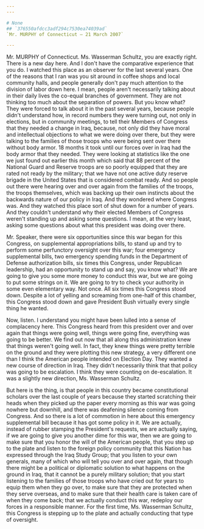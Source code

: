 ```yaml
---
---

# None
## `376550afdcc3adf294c7530ea74039ad`
`Mr. MURPHY of Connecticut — 21 March 2007`

---
```



Mr. MURPHY of Connecticut. Ms. Wasserman Schultz, you are exactly 
right. There is a new day here. And I don't have the comparative 
experience that you do. I watched this place as an observer for the 
last several years. One of the reasons that I ran was you sit around in 
coffee shops and local community halls, and people generally don't pay 
much attention to the division of labor down here. I mean, people 
aren't necessarily talking about in their daily lives the co-equal 
branches of government. They are not thinking too much about the 
separation of powers. But you know what? They were forced to talk about 
it in the past several years, because people didn't understand how, in 
record numbers they were turning out, not only in elections, but in 
community meetings, to tell their Members of Congress that they needed 
a change in Iraq, because, not only did they have moral and 
intellectual objections to what we were doing over there, but they were 
talking to the families of those troops who were being sent over there 
without body armor. 18 months it took until our forces over in Iraq had 
the body armor that they needed. They were looking at statistics like 
the one we just found out earlier this month which said that 88 percent 
of the National Guard and Reserve troops are so poorly equipped that 
they are rated not ready by the military; that we have not one active 
duty reserve brigade in the United States that is considered combat 
ready. And so people out there were hearing over and over again from 
the families of the troops, the troops themselves, which was backing up 
their own instincts about the backwards nature of our policy in Iraq. 
And they wondered where Congress was. And they watched this place sort 
of shut down for a number of years. And they couldn't understand why 
their elected Members of Congress weren't standing up and asking some 
questions. I mean, at the very least, asking some questions about what 
this president was doing over there.

Mr. Speaker, there were six opportunities since this war began for 
this Congress, on supplemental appropriations bills, to stand up and 
try to perform some perfunctory oversight over this war; four 
emergency supplemental bills, two emergency spending funds in the 
Department of Defense authorization bills, six times this Congress, 
under Republican leadership, had an opportunity to stand up and say, 
you know what? We are going to give you some more money to conduct this 
war, but we are going to put some strings on it. We are going to try to 
check your authority in some even elementary way. Not once. All six 
times this Congress stood down. Despite a lot of yelling and screaming 
from one-half of this chamber, this Congress stood down and gave 
President Bush virtually every single thing he wanted.


Now, listen. I understand you might have been lulled into a sense of 
complacency here. This Congress heard from this president over and over 
again that things were going well, things were going fine, everything 
was going to be better. We find out now that all along this 
administration knew that things weren't going well. In fact, they knew 
things were pretty terrible on the ground and they were plotting this 
new strategy, a very different one than I think the American people 
intended on Election Day. They wanted a new course of direction in 
Iraq. They didn't necessarily think that that policy was going to be 
escalation. I think they were counting on de-escalation. It was a 
slightly new direction, Ms. Wasserman Schultz.

But here is the thing, is that people in this country became 
constitutional scholars over the last couple of years because they 
started scratching their heads when they picked up the paper every 
morning as this war was going nowhere but downhill, and there was 
deafening silence coming from Congress. And so there is a lot of 
commotion in here about this emergency supplemental bill because it has 
got some policy in it. We are actually, instead of rubber stamping the 
President's requests, we are actually saying, if we are going to give 
you another dime for this war, then we are going to make sure that you 
honor the will of the American people, that you step up to the plate 
and listen to the foreign policy community that this Nation has 
expressed through the Iraq Study Group; that you listen to your own 
generals, many of which who will tell you over and over again, that 
though there might be a political or diplomatic solution to what 
happens on the ground in Iraq, that it cannot be a purely military 
solution; that you start listening to the families of those troops who 
have cried out for years to equip them when they go over, to make sure 
that they are protected when they serve overseas, and to make sure that 
their health care is taken care of when they come back; that we 
actually conduct this war, redeploy our forces in a responsible manner. 
For the first time, Ms. Wasserman Schultz, this Congress is stepping up 
to the plate and actually conducting that type of oversight.